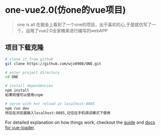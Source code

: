 # one-vue2.0(仿one的vue项目)

> one is all
>在掘金上看到了一个one的项目，出于喜欢的心,于是就仿写了一个，运用了vue2.0全家桶来进行编写的webAPP

## 项目下载克隆

``` bash
# clone it from github
git clone https://github.com/wjx0908/ONE.git

# enter project directory
cd ONE 

# install dependencies
npm install
如果网慢可以使用cnpm

# serve with hot reload at localhost:8085
npm run dev
然后在浏览器输入localhost:8085,记住在手机调试模式下使用

```

For detailed explanation on how things work, checkout the [guide](http://vuejs-templates.github.io/webpack/) and [docs for vue-loader](http://vuejs.github.io/vue-loader).
